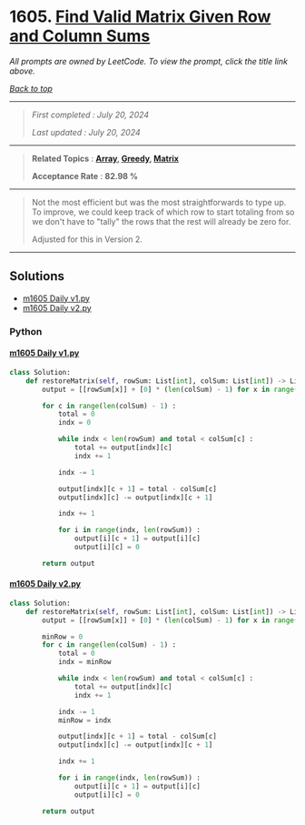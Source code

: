 # 1605. [Find Valid Matrix Given Row and Column Sums](<https://leetcode.com/problems/find-valid-matrix-given-row-and-column-sums>)

*All prompts are owned by LeetCode. To view the prompt, click the title link above.*

*[Back to top](<../README.md>)*

------

> *First completed : July 20, 2024*
>
> *Last updated : July 20, 2024*

------

> **Related Topics** : **[Array](<by_topic/Array.md>), [Greedy](<by_topic/Greedy.md>), [Matrix](<by_topic/Matrix.md>)**
>
> **Acceptance Rate** : **82.98 %**

------

> Not the most efficient but was the most straightforwards to type up. 
> To improve, we could keep track of which row to start totaling from so 
> we don't have to "tally" the rows that the rest will already be zero 
> for.
> 
> Adjusted for this in Version 2.

------

## Solutions

- [m1605 Daily v1.py](<../my-submissions/m1605 Daily v1.py>)
- [m1605 Daily v2.py](<../my-submissions/m1605 Daily v2.py>)
### Python
#### [m1605 Daily v1.py](<../my-submissions/m1605 Daily v1.py>)
```Python
class Solution:
    def restoreMatrix(self, rowSum: List[int], colSum: List[int]) -> List[List[int]]:
        output = [[rowSum[x]] + [0] * (len(colSum) - 1) for x in range(len(rowSum))]

        for c in range(len(colSum) - 1) :
            total = 0
            indx = 0

            while indx < len(rowSum) and total < colSum[c] :
                total += output[indx][c]
                indx += 1

            indx -= 1

            output[indx][c + 1] = total - colSum[c]
            output[indx][c] -= output[indx][c + 1]

            indx += 1

            for i in range(indx, len(rowSum)) :
                output[i][c + 1] = output[i][c]
                output[i][c] = 0

        return output
```

#### [m1605 Daily v2.py](<../my-submissions/m1605 Daily v2.py>)
```Python
class Solution:
    def restoreMatrix(self, rowSum: List[int], colSum: List[int]) -> List[List[int]]:
        output = [[rowSum[x]] + [0] * (len(colSum) - 1) for x in range(len(rowSum))]

        minRow = 0
        for c in range(len(colSum) - 1) :
            total = 0
            indx = minRow

            while indx < len(rowSum) and total < colSum[c] :
                total += output[indx][c]
                indx += 1

            indx -= 1
            minRow = indx

            output[indx][c + 1] = total - colSum[c]
            output[indx][c] -= output[indx][c + 1]

            indx += 1

            for i in range(indx, len(rowSum)) :
                output[i][c + 1] = output[i][c]
                output[i][c] = 0

        return output
```

